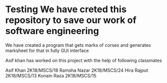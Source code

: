 # Testing We have creted this repository to save our work of software engineering
We have created a program that gets marks of corses and generates marksheet for that in fully GUI interface



Asif khan has worked on this project with the help of following classmates

Asif Khan      2K18/MSCS/18
Ramsha Nazar   2K18/MSCS/24
Hira Rajput    2K18/MSCS/13
Konain Raza     2K18/MSCS/15
